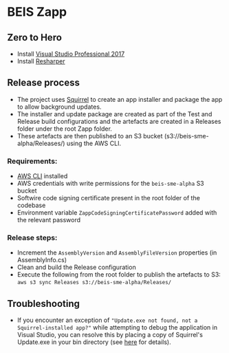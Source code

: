 # BEIS Zapp

## Zero to Hero

* Install [Visual Studio Professional 2017](https://visualstudio.microsoft.com/vs/professional/)
* Install [Resharper](https://www.jetbrains.com/resharper/)


## Release process

* The project uses [Squirrel](https://github.com/Squirrel/Squirrel.Windows) to create an app installer and package the app to allow background updates.
* The installer and update package are created as part of the Test and Release build configurations and the artefacts are created in a Releases folder under the root Zapp folder.
* These artefacts are then published to an S3 bucket (s3://beis-sme-alpha/Releases/) using the AWS CLI.

### Requirements:
* [AWS CLI](https://aws.amazon.com/cli/) installed
* AWS credentials with write permissions for the `beis-sme-alpha` S3 bucket
* Softwire code signing certificate present in the root folder of the codebase
* Environment variable `ZappCodeSigningCertificatePassword` added with the relevant password

### Release steps:
* Increment the `AssemblyVersion` and `AssemblyFileVersion` properties (in AssemblyInfo.cs)
* Clean and build the Release configuration
* Execute the following from the root folder to publish the artefacts to S3: `aws s3 sync Releases s3://beis-sme-alpha/Releases/`


## Troubleshooting

* If you encounter an exception of `"Update.exe not found, not a Squirrel-installed app?"` while attempting to debug the application in Visual Studio, you can resolve this by placing a copy of Squirrel's Update.exe in your bin directory (see [here](https://github.com/Squirrel/Squirrel.Windows/blob/master/docs/using/debugging-updates.md) for details).
